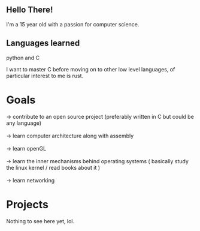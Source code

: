 ##  Hello There!
I'm a 15 year old with a passion for computer science.
## Languages learned
python and C

I want to master C before moving on to other low level languages, of particular interest to me is rust.
# Goals
-> contribute to an open source project (preferably written in C but could be any language) <br><br>
-> learn computer architecture along with assembly <br><br>
-> learn openGL <br><br>
-> learn the inner mechanisms behind operating systems ( basically study the linux kernel / read books about it ) <br><br>
-> learn networking
# Projects
Nothing to see here yet, lol.
<!--
**Mohszkh/Mohszkh** is a ✨ _special_ ✨ repository because its `README.md` (this file) appears on your GitHub profile.

Here are some ideas to get you started:

- 🔭 I’m currently working on ...
- 🌱 I’m currently learning ...
- 👯 I’m looking to collaborate on ...
- 🤔 I’m looking for help with ...
- 💬 Ask me about ...
- 📫 How to reach me: ...
- 😄 Pronouns: ...
- ⚡ Fun fact: ...
-->
